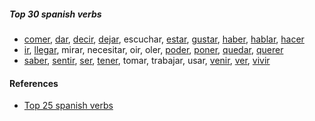 
##### Top 30 spanish verbs

- [comer](./hablar.md), [dar](./dar.md), [decir](./dar.md), [dejar](./poder.md), escuchar, [estar](./ir.md), [gustar](./gustar.md), [haber](./ir.md), [hablar](./hablar.md), [hacer](./hacer.md)
- [ir](./ir.md), [llegar](./poder.md), mirar, necesitar, oir, oler, [poder](./poder.md), [poner](./gustar.md), [quedar](./ver.md), [querer](./gustar.md)
- [saber](./gustar.md), [sentir](./gustar.md), [ser](./ir.md), [tener](./ir.md), tomar, trabajar, usar, [venir](./hacer.md), [ver](./ver.md), [vivir](./hablar.md)

#### References

- [Top 25 spanish verbs](https://www.youtube.com/watch?v=-AV5LSve7Jc)
